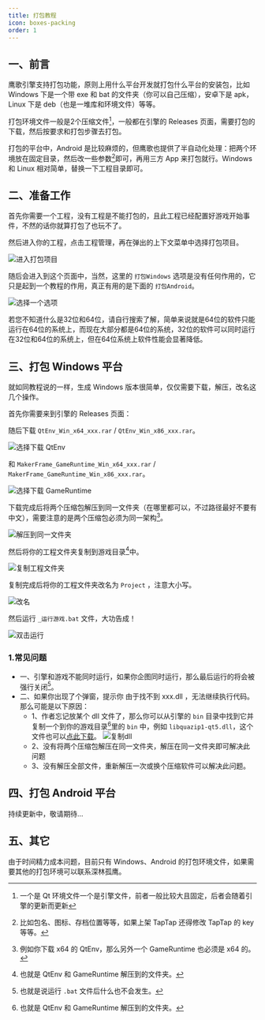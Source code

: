 ```yaml
---
title: 打包教程
icon: boxes-packing
order: 1
---
```


## 一、前言

鹰歌引擎支持打包功能，原则上用什么平台开发就打包什么平台的安装包，比如 Windows 下是一个带 exe 和 bat 的文件夹（你可以自己压缩），安卓下是 apk，Linux 下是 deb（也是一堆库和环境文件）等等。

打包环境文件一般是2个压缩文件[^runtimeZip]，一般都在引擎的 Releases 页面，需要打包的下载，然后按要求和打包步骤去打包。

打包的平台中，Android 是比较麻烦的，但鹰歌也提供了半自动化处理：把两个环境放在固定目录，然后改一些参数[^androidParameter]即可，再用三方 App 来打包就行。Windows 和 Linux 相对简单，替换一下工程目录即可。

## 二、准备工作

首先你需要一个工程，没有工程是不能打包的，且此工程已经配置好游戏开始事件，不然的话你就算打包了也玩不了。

然后进入你的工程，点击工程管理，再在弹出的上下文菜单中选择打包项目。

![进入打包项目](/assets/image/docs/advanced/packaging/Packaging_Program.png)

随后会进入到这个页面中，当然，这里的 `打包Windows` 选项是没有任何作用的，它只是起到一个教程的作用，真正有用的是下面的 `打包Android`。

![选择一个选项](/assets/image/docs/advanced/packaging/Selecting_options.png)

若您不知道什么是32位和64位，请自行搜索了解，简单来说就是64位的软件只能运行在64位的系统上，而现在大部分都是64位的系统，32位的软件可以同时运行在32位和64位的系统上，但在64位系统上软件性能会显著降低。

## 三、打包 Windows 平台

就如同教程说的一样，生成 Windows 版本很简单，仅仅需要下载，解压，改名这几个操作。

首先你需要来到引擎的 Releases 页面：

<!-- @include: ../engineReleases.snippet.md -->

随后下载 `QtEnv_Win_x64_xxx.rar` \/ `QtEnv_Win_x86_xxx.rar`。

![选择下载 QtEnv](/assets/image/docs/advanced/packaging/QtEnv_Win.png)

和 `MakerFrame_GameRuntime_Win_x64_xxx.rar` \/ `MakerFrame_GameRuntime_Win_x86_xxx.rar`。

![选择下载 GameRuntime](/assets/image/docs/advanced/packaging/GameRuntime_Win.png)

下载完成后将两个压缩包解压到同一文件夹（在哪里都可以，不过路径最好不要有中文），需要注意的是两个压缩包必须为同一架构[^framework]。

![解压到同一文件夹](/assets/image/docs/advanced/packaging/Unzip_Win.png)

然后将你的工程文件夹复制到游戏目录[^binCatalog]中。

![复制工程文件夹](/assets/image/docs/advanced/packaging/1Copy_Project_Win.png)

复制完成后将你的工程文件夹改名为 `Project` ，注意大小写。

![改名](/assets/image/docs/advanced/packaging/2Rename_Win.png)

然后运行 `_运行游戏.bat` 文件，大功告成！

![双击运行](/assets/image/docs/advanced/packaging/3Start_Game_Win.png)

### 1.常见问题

* 一、引擎和游戏不能同时运行，如果你企图同时运行，那么最后运行的将会被强行关闭[^forceClose]。
* 二、如果你出现了个弹窗，提示你 由于找不到 xxx.dll ，无法继续执行代码。 那么可能是以下原因：
  * 1、作者忘记放某个 dll 文件了，那么你可以从引擎的 `bin` 目录中找到它并复制一个到你的游戏目录[^binCatalog]里的 `bin` 中，例如 `libquazip1-qt5.dll`，这个文件也可以[点此下载](/assets/dll/libquazip1-qt5.dll)。
![复制dll](/assets/image/docs/advanced/packaging/4Copy_Dll_Win.png)
  * 2、没有将两个压缩包解压在同一文件夹，解压在同一文件夹即可解决此问题
  * 3、没有解压全部文件，重新解压一次或换个压缩软件可以解决此问题。

## 四、打包 Android 平台

持续更新中，敬请期待...

## 五、其它

由于时间精力成本问题，目前只有 Windows、Android 的打包环境文件，如果需要其他的打包环境可以联系深林孤鹰。

[^runtimeZip]: 一个是 Qt 环境文件一个是引擎文件，前者一般比较大且固定，后者会随着引擎的更新而更新

[^androidParameter]: 比如包名、图标、存档位置等等，如果上架 TapTap 还得修改 TapTap 的 key 等等。

[^framework]: 例如你下载 x64 的 QtEnv，那么另外一个 GameRuntime 也必须是 x64 的。

[^forceClose]: 也就是说运行 `.bat` 文件后什么也不会发生。

[^binCatalog]: 也就是 QtEnv 和 GameRuntime 解压到的文件夹。
